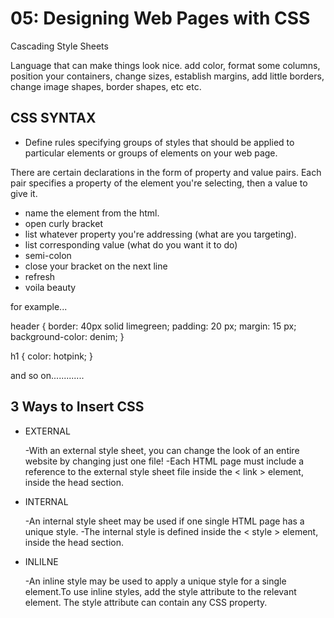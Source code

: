 # 05: Designing Web Pages with CSS

Cascading Style Sheets

Language that can make things look nice. add color, format some columns, position your containers, change sizes, establish margins, add little borders, change image shapes, border shapes, etc etc.

## CSS SYNTAX

- Define rules specifying groups of styles that should be applied to particular elements or groups of elements on your web page.

There are certain declarations in the form of property and value pairs. Each pair specifies a property of the element you're selecting, then a value to give it.

- name the element from the html.
- open curly bracket
- list whatever property you're addressing (what are you targeting).
- list corresponding value (what do you want it to do)
- semi-colon
- close your bracket on the next line
- refresh
- voila beauty

for example...

header {
    border: 40px solid limegreen;
    padding: 20 px;
    margin: 15 px;
    background-color: denim;
}

h1 {
    color: hotpink;
}

and so on.............

## 3 Ways to Insert CSS

- EXTERNAL

    -With an external style sheet, you can change the look of an entire website by changing just one file!
    -Each HTML page must include a reference to the external style sheet file inside the < link > element, inside the head section.

- INTERNAL

    -An internal style sheet may be used if one single HTML page has a unique style.
    -The internal style is defined inside the < style > element, inside the head section.

- INLILNE

    -An inline style may be used to apply a unique style for a single element.To use inline styles, add the style attribute to the relevant element. The style attribute can contain any CSS property.
